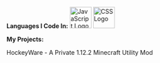 **Languages I Code In:**
<img src="https://cdn.worldvectorlogo.com/logos/java.svg" alt="JavaScript Logo" width="50" height="50"/> <img src="https://cdn.worldvectorlogo.com/logos/csss.svg" alt="CSS Logo" width="50" height="50"/>

**My Projects:**

HockeyWare - A Private 1.12.2 Minecraft Utility Mod
